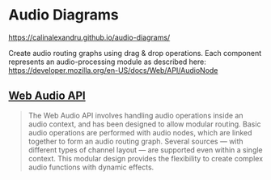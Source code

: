 # Audio Diagrams

https://calinalexandru.github.io/audio-diagrams/

Create audio routing graphs using drag &amp; drop operations. Each component represents an audio-processing module as described here: https://developer.mozilla.org/en-US/docs/Web/API/AudioNode

## [Web Audio API](https://developer.mozilla.org/en-US/docs/Web/API/Web_Audio_API)

> The Web Audio API involves handling audio operations inside an audio context, and has been designed to allow modular routing. Basic audio operations are performed with audio nodes, which are linked together to form an audio routing graph. Several sources — with different types of channel layout — are supported even within a single context. This modular design provides the flexibility to create complex audio functions with dynamic effects.
